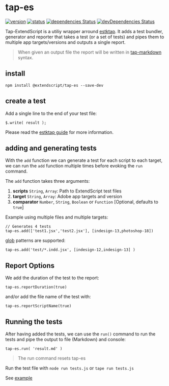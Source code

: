 # tap-es

[![version](https://img.shields.io/npm/v/@extendscript/tap-es.svg)](https://www.npmjs.org/package/@extendscript/tap-es)
[![status](https://travis-ci.org/ExtendScript/tap-es.svg)](https://travis-ci.org/ExtendScript/tap-es)
[![dependencies Status](https://david-dm.org/ExtendScript/tap-es/status.svg)](https://david-dm.org/ExtendScript/tap-es)
[![devDependencies Status](https://david-dm.org/ExtendScript/tap-es/dev-status.svg)](https://david-dm.org/ExtendScript/tap-es?type=dev)

Tap-ExtendScript is a utiliy wrapper arround [estktap](https://github.com/nbqx/estktap). It adds a test bundler, generator and reporter that takes a test (or a set of tests) and pipes them to multiple app targets/versions and outputs a single report.

> When given an output file the report will be written in [tap-markdown](https://github.com/Hypercubed/tap-markdown) syntax.

## install

    npm install @extendscript/tap-es --save-dev

## create a test

Add a single line to the end of your test file:

    $.write( result );

Please read the [estktap guide](https://github.com/nbqx/estktap#readme) for more information.

## adding and generating tests

With the `add` function we can generate a test for each script to each target, we can run the `add` function multiple times before evoking the `run` command.

The `add` function takes three arguments:

  1. __scripts__ `String`, `Array`: Path to ExtendScript test files
  2. __target__ `String`, `Array`: Adobe app targets and version
  3. __comparator__ `Number`, `String`, `Boolean` or `Function` [Optional, defaults to `true`]

Example using multiple files and multiple targets:

    // Generates 4 tests
    tap-es.add(['test1.jsx','test2.jsx'], [indesign-13,photoshop-18])

[glob](https://github.com/isaacs/node-glob) patterns are supported:

    tap-es.add('test/*.indd.jsx', [indesign-12,indesign-13] )


## Report Options

We add the duration of the test to the report:

    tap-es.reportDuration(true)

and/or add the file name of the test with:

    tap-es.reportScriptName(true)


## Running the tests

After having added the tests, we can use the `run()` command to run the tests and pipe the output to file (Markdown) and console:

    tap-es.run( 'result.md' )

> The run command resets tap-es   

Run the test file with `node run tests.js` or `tape run tests.js`

See [example](test/add.test.report.js)
